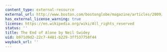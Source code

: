 ```yaml
---
content_type: external-resource
external_url: http://www.boston.com/bostonglobe/magazine/articles/2009/02/08/the_end_of_alone/
has_external_license_warning: true
license: https://en.wikipedia.org/wiki/All_rights_reserved
status: ''
title: The End of Alone by Neil Swidey
uid: b971d9d2-22c7-4481-b229-3ff537758f44
wayback_url: ''
---
```

